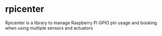 # rpicenter
Rpicenter is a library to manage Raspberry Pi GPIO pin usage and booking when using multiple sensors and actuators
